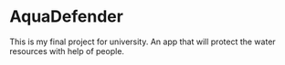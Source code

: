 # AquaDefender
This is my final project for university. An app that will protect the water resources with help of people.
